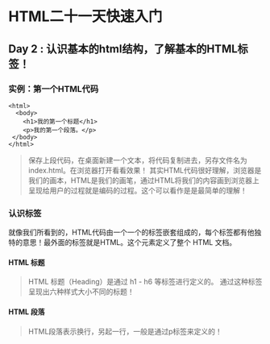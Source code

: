 # HTML二十一天快速入门

## Day 2 : 认识基本的html结构，了解基本的HTML标签！

### 实例：第一个HTML代码

```
<html>
  <body>
    <h1>我的第一个标题</h1>
    <p>我的第一个段落。</p>
 </body>
</html>
```
>保存上段代码，在桌面新建一个文本，将代码复制进去，另存文件名为index.html。在浏览器打开看看效果！
其实HTML代码很好理解，浏览器是我们的画本，HTML是我们的画笔，通过HTML将我们的内容画到浏览器上呈现给用户的过程就是编码的过程。这个可以看作是是最简单的理解！


### 认识标签

就像我们所看到的，HTML代码由一个一个的标签嵌套组成的，每个标签都有他独特的意思！最外面的标签就是HTML。这个元素定义了整个 HTML 文档。

#### HTML 标题

> HTML 标题（Heading）是通过 h1 - h6 等标签进行定义的。
> 通过这种标签呈现出六种样式大小不同的标题！

#### HTML 段落
> HTML段落表示换行，另起一行，一般是通过p标签来定义的！
